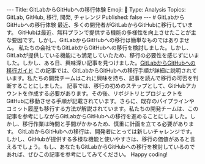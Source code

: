 --- Title: GitLabからGitHubへの移行体験 Emoji: 🚀 Type: Analysis Topics: GitLab, GitHub, 移行, 開発, チャレンジ Published: false ---  # GitLabからGitHubへの移行体験  最近、多くの開発者がGitLabからGitHubに移行しています。 GitHubは最近、無料プランで提供する機能の多様性を向上させたことが主な要因です。しかし、GitLabからGitHubへの移行は簡単なものではありません。  私たちの会社でもGitLabからGitHubへの移行を検討しました。しかし、GitLabが提供している機能にも満足していたため、移行の必要性を感じずにいました。しかし、ある日、興味深い記事を見つけました。[GitLabからGitHubへの移行ガイド](https://codezine.jp/article/detail/18281) この記事では、GitLabからGitHubへの移行手順が詳細に説明されています。私たちの開発チームはこれに興味を持ち、記事を読んで移行の可否を判断することにしました。  記事では、移行の初めのステップとして、GitHubアカウントを作成する必要があります。その後、リポジトリとプロジェクトをGitHubに移動させる手順が記載されています。さらに、既存のパイプラインやコミット履歴も移行する方法が解説されています。私たちの開発チームは、この記事を参考にしながらGitLabからGitHubへの移行を進めることにしました。しかし、移行作業は時間と手間がかかるため、慎重に計画を立てる必要があります。  GitLabからGitHubへの移行は、開発者にとっては新しいチャレンジです。しかし、GitHubが提供する多様な機能と使いやすさは、移行の価値があると言えるでしょう。もし、あなたもGitLabからGitHubへの移行を検討しているのであれば、ぜひこの記事を参考にしてみてください。  Happy coding!